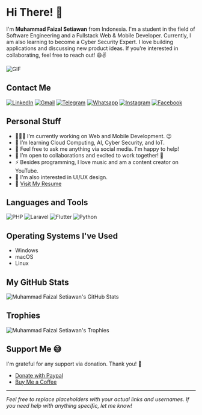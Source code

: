# Hi There! 👋

I'm **Muhammad Faizal Setiawan** from Indonesia. I'm a student in the field of Software Engineering and a Fullstack Web & Mobile Developer. Currently, I am also learning to become a Cyber Security Expert. I love building applications and discussing new product ideas. If you're interested in collaborating, feel free to reach out! 😄✌️

![GIF](https://camo.githubusercontent.com/d26893d99fe76f99fcf7d36e586ad8a0133c131fd4b101fe56494105b4238549/68747470733a2f2f6d656469612e67697068792e636f6d2f6d656469612f645765734263544c61766b5a754733354d492f67697068792e676966)

## Contact Me

[![LinkedIn](https://img.shields.io/badge/LinkedIn-%230A66C2?style=flat&logo=linkedin&logoColor=white)](https://www.linkedin.com/in/your-linkedin)
[![Gmail](https://img.shields.io/badge/Gmail-%23D44638?style=flat&logo=gmail&logoColor=white)](mailto:your-email@gmail.com)
[![Telegram](https://img.shields.io/badge/Telegram-%23143485?style=flat&logo=telegram&logoColor=white)](https://t.me/your-telegram)
[![Whatsapp](https://img.shields.io/badge/Whatsapp-%2393D34B?style=flat&logo=whatsapp&logoColor=white)](https://wa.me/your-whatsapp)
[![Instagram](https://img.shields.io/badge/Instagram-%23E4405F?style=flat&logo=instagram&logoColor=white)](https://www.instagram.com/your-instagram)
[![Facebook](https://img.shields.io/badge/Facebook-%231877F2?style=flat&logo=facebook&logoColor=white)](https://www.facebook.com/your-facebook)

## Personal Stuff

- 👨🏽‍💻 I’m currently working on Web and Mobile Development. 😉
- 🌱 I’m learning Cloud Computing, AI, Cyber Security, and IoT.
- 💬 Feel free to ask me anything via social media. I'm happy to help!
- 👯 I’m open to collaborations and excited to work together! 🤝
- ⚡️ Besides programming, I love music and am a content creator on YouTube.
- 🤔 I'm also interested in UI/UX design.
- 📝 [Visit My Resume](link-to-your-resume)

## Languages and Tools

![PHP](https://img.shields.io/badge/-PHP-blue?logo=php&logoColor=white)
![Laravel](https://img.shields.io/badge/-Laravel-red?logo=laravel&logoColor=white)
![Flutter](https://img.shields.io/badge/-Flutter-blue?logo=flutter&logoColor=white)
![Python](https://img.shields.io/badge/-Python-blue?logo=python&logoColor=white)

## Operating Systems I've Used

- Windows
- macOS
- Linux

## My GitHub Stats

![Muhammad Faizal Setiawan's GitHub Stats](https://github-readme-stats.vercel.app/api?username=your-github-username&show_icons=true&hide_title=true&count_private=true&hide=prs&theme=radical)

## Trophies

![Muhammad Faizal Setiawan's Trophies](https://github-profile-trophy.vercel.app/?username=your-github-username)

## Support Me 😅

I'm grateful for any support via donation. Thank you! 💖

- [Donate with Paypal](https://paypal.me/your-paypal)
- [Buy Me a Coffee](https://www.buymeacoffee.com/your-coffee)

---

*Feel free to replace placeholders with your actual links and usernames. If you need help with anything specific, let me know!*
